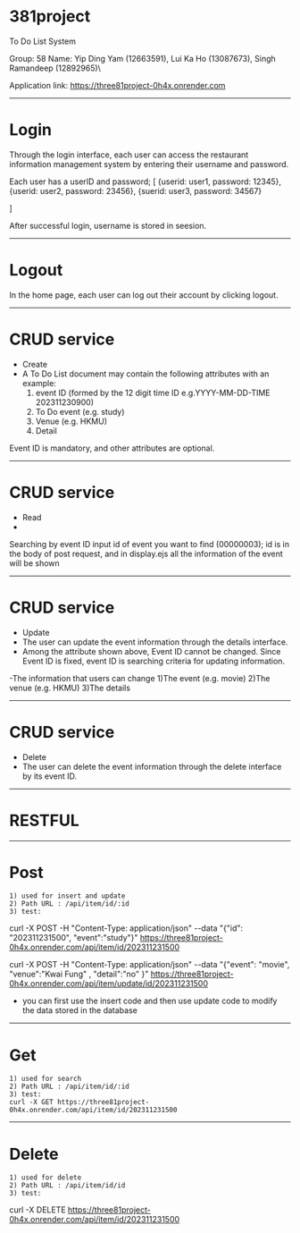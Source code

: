 # 381project
To Do List System

Group: 58
Name: Yip Ding Yam (12663591), Lui Ka Ho (13087673), Singh Ramandeep (12892965)\

Application link: https://three81project-0h4x.onrender.com
********************************************
# Login
Through the login interface, each user can access the restaurant information management system by entering their username and password.

Each user has a userID and password;
[
	{userid: user1, password: 12345},
	{userid: user2, password: 23456},
	{suerid: user3, password: 34567}

]

After successful login, username is stored in seesion.

********************************************
# Logout
In the home page, each user can log out their account by clicking logout.

********************************************
# CRUD service
- Create
-	A To Do List document may contain the following attributes with an example: 
	1)	event ID (formed by the 12 digit time ID  e.g.YYYY-MM-DD-TIME 202311230900)
	2)	To Do event (e.g. study)
	3)	Venue (e.g. HKMU)
	4)	Detail 
	

Event ID is mandatory, and other attributes are optional.

********************************************
# CRUD service
- Read
- 
Searching by event ID
	input id of event you want to find (00000003);
	id is in the body of post request, and in display.ejs all the information of the event will be shown
********************************************
# CRUD service
- Update
-	The user can update the event information through the details interface.
-	Among the attribute shown above, Event ID cannot be changed. Since Event ID is fixed, event ID is searching criteria for updating information. 

-The information that users can change
1)The event (e.g. movie)
2)The venue (e.g. HKMU)
3)The details

********************************************
# CRUD service
- Delete
-	The user can delete the event information through the delete interface by its event ID.

********************************************
# RESTFUL
********************************************
# Post
	1) used for insert and update
 	2) Path URL : /api/item/id/:id
	3) test:
   curl -X POST -H "Content-Type: application/json" --data "{\"id\": \"202311231500\", \"event\":\"study\"}" https://three81project-0h4x.onrender.com/api/item/id/202311231500

  
   curl -X POST -H "Content-Type: application/json" --data "{\"event\": \"movie\", \"venue\":\"Kwai Fung\" , \"detail\":\"no\" }" https://three81project-0h4x.onrender.com/api/item/update/id/202311231500


- you can first use the insert code and then use update code to modify the data stored in the database

********************************************

 # Get
 	1) used for search 
	2) Path URL : /api/item/id/:id
   	3) test:
    curl -X GET https://three81project-0h4x.onrender.com/api/item/id/202311231500

********************************************

# Delete
	1) used for delete
 	2) Path URL : /api/item/id/id 
  	3) test:
   curl -X DELETE https://three81project-0h4x.onrender.com/api/item/id/202311231500
